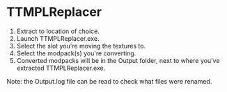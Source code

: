 # TTMPLReplacer
1. Extract to location of choice.
2. Launch TTMPLReplacer.exe.
3. Select the slot you're moving the textures to. 
4. Select the modpack(s) you're converting.
5. Converted modpacks will be in the Output folder, next to where you've extracted TTMPLReplacer.exe.

Note: the Output.log file can be read to check what files were renamed.
